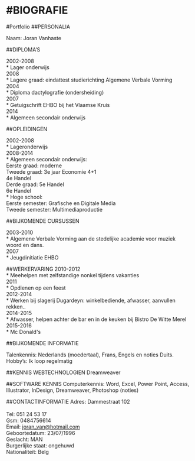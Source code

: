 #BIOGRAFIE
===========
 
#Portfolio
##PERSONALIA
		

Naam:      Joran Vanhaste	
	
##DIPLOMA’S

2002-2008<br>	* Lager onderwijs <br>
2008<br>	* Lagere graad: eindattest studierichting Algemene Verbale Vorming<br>
2004<br>	* Diploma dactylografie (ondersheiding)<br>
2007<br>	* Getuigschrift EHBO bij het Vlaamse Kruis<br>
2014<br>	* Algemeen secondair onderwijs<br>

##OPLEIDINGEN

2002-2008<br>	* Lageronderwijs<br>
2008-2014<br>	* Algemeen secondair onderwijs:	<br>
Eerste graad: 	moderne <br>
Tweede graad: 	3e jaar Economie 4+1<br> 
4e Handel<br>
Derde graad:	5e Handel<br>
6e Handel<br>
		* Hoge school:<br> 
Eerste semester:    Grafische en Digitale Media<br>
Tweede semester: Multimediaproductie<br>

##BIJKOMENDE CURSUSSEN

2003-2010<br>	* Algemene Verbale Vorming aan de stedelijke academie voor muziek woord en dans.<br>
2007<br>		* Jeugdinitiatie EHBO<br>

##WERKERVARING
2010-2012<br>	* Meehelpen met  zelfstandige nonkel tijdens vakanties<br>
2011<br>		* Opdienen op een feest<br>
2012-2014<br>	* Werken bij slagerij Dugardeyn: winkelbediende, afwasser, aanvullen rekken..<br>
2014-2015<br>	* Afwasser, helpen achter de bar en in de keuken bij Bistro De Witte Merel<br>
2015-2016<br>	* Mc Donald's<br>

##BIJKOMENDE INFORMATIE

Talenkennis: Nederlands (moedertaal), Frans, Engels en noties Duits.<br>
Hobby’s: Ik loop regelmatig <br>

##KENNIS WEBTECHNOLOGIEN
Dreamweaver<br>

##SOFTWARE KENNIS
Computerkennis: Word, Excel, Power Point, Access, Illustrator, InDesign, Dreamweaver, Photoshop (noties)<br>

##CONTACTINFORMATIE
Adres: Dammestraat 102<br>
<br>
Tel: 051 24 53 17<br>
Gsm: 0484756614<br>
Email: joran_van@hotmail.com<br>
Geboortedatum: 23/07/1996<br>
Geslacht: MAN<br>
Burgerlijke staat: ongehuwd<br>
Nationaliteit:	Belg<br>
